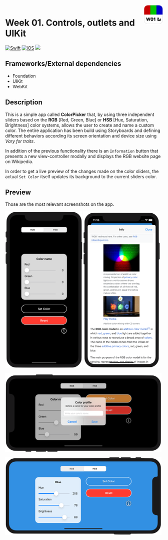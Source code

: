 <!-- Header -->
<img src="../Assets/W01_AppIcon.png" width="60" align="right"/>
<h1>Week 01. Controls, outlets and UIKit</h1>

[![Swift](https://img.shields.io/badge/Swift-5.0-orange.svg?longCache=true&style=flat&logo=swift)](https://www.swift.org)
[![iOS](https://img.shields.io/badge/iOS-13.5+-lightgrey.svg?longCache=true&?style=flat&logo=apple)](https://developer.apple.com/ios/)
[![](https://img.shields.io/badge/@BEstelrichS-1A94E0.svg?logoColor=white&logo=twitter)](https://twitter.com/BEstelrichS)


<!-- Body -->
## Frameworks/External dependencies
- Foundation
- UIKit
- WebKit


## Description
This is a simple app called **ColorPicker** that, by using three independent sliders based on the **RGB** [Red, Green, Blue] or **HSB** [Hue, Saturation, Brightness] color systems, allows the user to create and name a custom color. The entire application has been build using Storyboards and defining different behaviors according its screen orientation and device size using *Vary for traits*.

In addition of the previous functionality there is an `Information` button that presents a new view-controller modally and displays the RGB website page on Wikipedia.

In order to get a live preview of the changes made on the color sliders, the actual `Set Color` itself updates its background to the current sliders color.


## Preview
Those are the most relevant screenshots on the app.

<p align="left">
	<img src="../Assets/W01_Screenshot1.png" height="500"/>
	<img src="../Assets/W01_Screenshot4.png" height="500"/>
</p>

<p align="left">
	<img src="../Assets/W01_Screenshot2.png" width="500"/>
</p>

<p align="left">
	<img src="../Assets/W01_Screenshot3.png" width="500"/>
</p>


<!-- Footer -->